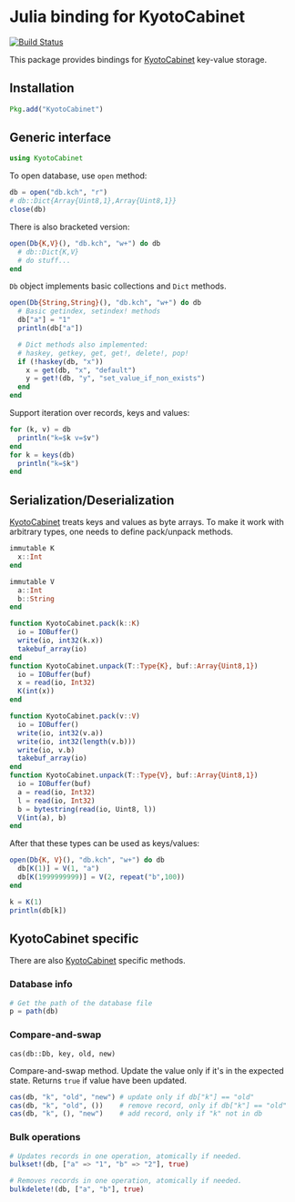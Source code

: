 # Julia binding for KyotoCabinet

[![Build Status](https://travis-ci.org/tuzzeg/KyotoCabinet.jl.svg)](https://travis-ci.org/tuzzeg/KyotoCabinet.jl)

This package provides bindings for [KyotoCabinet](http://fallabs.com/kyotocabinet) key-value storage.

## Installation

```julia
Pkg.add("KyotoCabinet")
```

## Generic interface

```julia
using KyotoCabinet
```

To open database, use `open` method:
```julia
db = open("db.kch", "r")
# db::Dict{Array{Uint8,1},Array{Uint8,1}}
close(db)
```

There is also bracketed version:

```julia
open(Db{K,V}(), "db.kch", "w+") do db
  # db::Dict{K,V}
  # do stuff...
end
```

`Db` object implements basic collections and `Dict` methods.

```julia
open(Db{String,String}(), "db.kch", "w+") do db
  # Basic getindex, setindex! methods
  db["a"] = "1"
  println(db["a"])

  # Dict methods also implemented:
  # haskey, getkey, get, get!, delete!, pop!
  if (!haskey(db, "x"))
    x = get(db, "x", "default")
    y = get!(db, "y", "set_value_if_non_exists")
  end
end
```

Support iteration over records, keys and values:

```julia
for (k, v) = db
  println("k=$k v=$v")
end
for k = keys(db)
  println("k=$k")
end
```

## Serialization/Deserialization
[KyotoCabinet](http://fallabs.com/kyotocabinet) treats keys and values as byte arrays.
To make it work with arbitrary types, one needs to define pack/unpack methods.

```julia
immutable K
  x::Int
end

immutable V
  a::Int
  b::String
end

function KyotoCabinet.pack(k::K)
  io = IOBuffer()
  write(io, int32(k.x))
  takebuf_array(io)
end
function KyotoCabinet.unpack(T::Type{K}, buf::Array{Uint8,1})
  io = IOBuffer(buf)
  x = read(io, Int32)
  K(int(x))
end

function KyotoCabinet.pack(v::V)
  io = IOBuffer()
  write(io, int32(v.a))
  write(io, int32(length(v.b)))
  write(io, v.b)
  takebuf_array(io)
end
function KyotoCabinet.unpack(T::Type{V}, buf::Array{Uint8,1})
  io = IOBuffer(buf)
  a = read(io, Int32)
  l = read(io, Int32)
  b = bytestring(read(io, Uint8, l))
  V(int(a), b)
end
```

After that these types can be used as keys/values:

```julia
open(Db{K, V}(), "db.kch", "w+") do db
  db[K(1)] = V(1, "a")
  db[K(1999999999)] = V(2, repeat("b",100))
end

k = K(1)
println(db[k])
```

## KyotoCabinet specific
There are also [KyotoCabinet](http://fallabs.com/kyotocabinet) specific methods.

### Database info

```julia
# Get the path of the database file
p = path(db)
```

### Compare-and-swap

`cas(db::Db, key, old, new)`

Compare-and-swap method. Update the value only if it's in the expected state.
Returns `true` if value have been updated.

```julia
cas(db, "k", "old", "new") # update only if db["k"] == "old"
cas(db, "k", "old", ())    # remove record, only if db["k"] == "old"
cas(db, "k", (), "new")    # add record, only if "k" not in db
```

### Bulk operations

```julia
# Updates records in one operation, atomically if needed.
bulkset!(db, ["a" => "1", "b" => "2"], true)

# Removes records in one operation, atomically if needed.
bulkdelete!(db, ["a", "b"], true)
```
